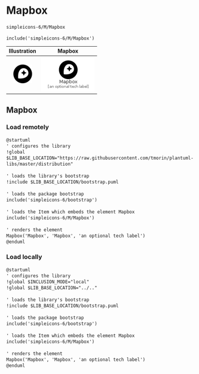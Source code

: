 # Mapbox


```text
simpleicons-6/M/Mapbox
```

```text
include('simpleicons-6/M/Mapbox')
```



| Illustration | Mapbox |
| :---: | :---: |
| ![illustration for Illustration](../../simpleicons-6/M/Mapbox.png) | ![illustration for Mapbox](../../simpleicons-6/M/Mapbox.Local.png) |




## Mapbox

### Load remotely
```plantuml
@startuml
' configures the library
!global $LIB_BASE_LOCATION="https://raw.githubusercontent.com/tmorin/plantuml-libs/master/distribution"

' loads the library's bootstrap
!include $LIB_BASE_LOCATION/bootstrap.puml

' loads the package bootstrap
include('simpleicons-6/bootstrap')

' loads the Item which embeds the element Mapbox
include('simpleicons-6/M/Mapbox')

' renders the element
Mapbox('Mapbox', 'Mapbox', 'an optional tech label')
@enduml
```

### Load locally
```plantuml
@startuml
' configures the library
!global $INCLUSION_MODE="local"
!global $LIB_BASE_LOCATION="../.."

' loads the library's bootstrap
!include $LIB_BASE_LOCATION/bootstrap.puml

' loads the package bootstrap
include('simpleicons-6/bootstrap')

' loads the Item which embeds the element Mapbox
include('simpleicons-6/M/Mapbox')

' renders the element
Mapbox('Mapbox', 'Mapbox', 'an optional tech label')
@enduml
```

